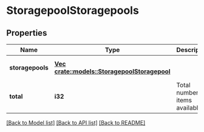 # StoragepoolStoragepools

## Properties
Name | Type | Description | Notes
------------ | ------------- | ------------- | -------------
**storagepools** | [**Vec <crate::models::StoragepoolStoragepool>**](StoragepoolStoragepool.md) |  | [optional] [default to null]
**total** | **i32** | Total number of items available. | [optional] [default to null]

[[Back to Model list]](../README.md#documentation-for-models) [[Back to API list]](../README.md#documentation-for-api-endpoints) [[Back to README]](../README.md)


